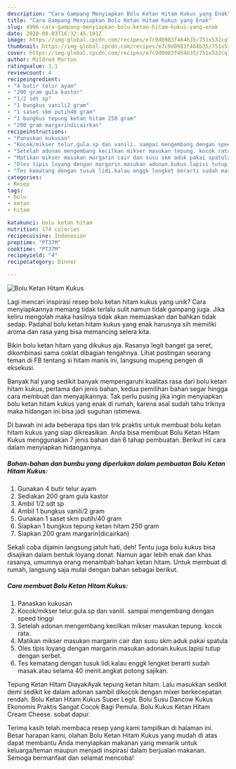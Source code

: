 ```yaml
---
description: "Cara Gampang Menyiapkan Bolu Ketan Hitam Kukus yang Enak"
title: "Cara Gampang Menyiapkan Bolu Ketan Hitam Kukus yang Enak"
slug: 4996-cara-gampang-menyiapkan-bolu-ketan-hitam-kukus-yang-enak
date: 2020-08-03T16:32:45.101Z
image: https://img-global.cpcdn.com/recipes/e7c9d0983f464b35/751x532cq70/bolu-ketan-hitam-kukus-foto-resep-utama.jpg
thumbnail: https://img-global.cpcdn.com/recipes/e7c9d0983f464b35/751x532cq70/bolu-ketan-hitam-kukus-foto-resep-utama.jpg
cover: https://img-global.cpcdn.com/recipes/e7c9d0983f464b35/751x532cq70/bolu-ketan-hitam-kukus-foto-resep-utama.jpg
author: Mildred Morton
ratingvalue: 3.1
reviewcount: 4
recipeingredient:
- "4 butir telur ayam"
- "200 gram gula kastor"
- "1/2 sdt sp"
- "1 bungkus vanili2 gram"
- "1 saset skm putih40 gram"
- "1 bungkus tepung ketan hitam 250 gram"
- "200 gram margarindicairkan"
recipeinstructions:
- "Panaskan kukusan"
- "Kocok/mikser telur.gula.sp dan vanili. sampai mengembang dengan speed tinggi"
- "Setelah adonan mengembang kecilkan mikser masukan tepung. kocok rata."
- "Matikan mikser masukan margarin cair dan susu skm aduk pakai spatula"
- "Oles tipis loyang dengan margarin.masukan adonan.kukus.lapisi tutup dengan serbet."
- "Tes kematang dengan tusuk lidi.kalau enggk lengket berarti sudah masak.atau selama 40 menit.angkat potong sajikan."
categories:
- Resep
tags:
- bolu
- ketan
- hitam

katakunci: bolu ketan hitam 
nutrition: 174 calories
recipecuisine: Indonesian
preptime: "PT37M"
cooktime: "PT37M"
recipeyield: "4"
recipecategory: Dinner

---
```



![Bolu Ketan Hitam Kukus](https://img-global.cpcdn.com/recipes/e7c9d0983f464b35/751x532cq70/bolu-ketan-hitam-kukus-foto-resep-utama.jpg)

Lagi mencari inspirasi resep bolu ketan hitam kukus yang unik? Cara menyiapkannya memang tidak terlalu sulit namun tidak gampang juga. Jika keliru mengolah maka hasilnya tidak akan memuaskan dan bahkan tidak sedap. Padahal bolu ketan hitam kukus yang enak harusnya sih memiliki aroma dan rasa yang bisa memancing selera kita.

Bikin bolu ketan hitam yang dikukus aja. Rasanya legit banget ga seret, dikombinasi sama coklat dibagian tengahnya. Lihat postingan seorang teman di FB tentang si hitam manis ini, langsung mupeng pengen di eksekusi.

Banyak hal yang sedikit banyak mempengaruhi kualitas rasa dari bolu ketan hitam kukus, pertama dari jenis bahan, kedua pemilihan bahan segar hingga cara membuat dan menyajikannya. Tak perlu pusing jika ingin menyiapkan bolu ketan hitam kukus yang enak di rumah, karena asal sudah tahu triknya maka hidangan ini bisa jadi suguhan istimewa.


Di bawah ini ada beberapa tips dan trik praktis untuk membuat bolu ketan hitam kukus yang siap dikreasikan. Anda bisa membuat Bolu Ketan Hitam Kukus menggunakan 7 jenis bahan dan 6 tahap pembuatan. Berikut ini cara dalam menyiapkan hidangannya.

<!--inarticleads1-->

##### Bahan-bahan dan bumbu yang diperlukan dalam pembuatan Bolu Ketan Hitam Kukus:

1. Gunakan 4 butir telur ayam
1. Sediakan 200 gram gula kastor
1. Ambil 1/2 sdt sp
1. Ambil 1 bungkus vanili/2 gram
1. Gunakan 1 saset skm putih/40 gram
1. Siapkan 1 bungkus tepung ketan hitam 250 gram
1. Siapkan 200 gram margarin(dicairkan)


Sekali coba dijamin langsung jatuh hati, deh! Tentu juga bolu kukus bisa disajikan dalam bentuk loyang donat. Namun agar lebih enak dan khas rasanya, umumnya orang menambah bahan ketan hitam. Untuk membuat di rumah, langsung saja mulai dengan bahan sebagai berikut. 

<!--inarticleads2-->

##### Cara membuat Bolu Ketan Hitam Kukus:

1. Panaskan kukusan
1. Kocok/mikser telur.gula.sp dan vanili. sampai mengembang dengan speed tinggi
1. Setelah adonan mengembang kecilkan mikser masukan tepung. kocok rata.
1. Matikan mikser masukan margarin cair dan susu skm aduk pakai spatula
1. Oles tipis loyang dengan margarin.masukan adonan.kukus.lapisi tutup dengan serbet.
1. Tes kematang dengan tusuk lidi.kalau enggk lengket berarti sudah masak.atau selama 40 menit.angkat potong sajikan.


Tepung Ketan Hitam DiayakAyak tepung ketan hitam. Lalu masukkan sedikit demi sedikit ke dalam adonan sambil dikocok dengan mixer berkecepatan rendah. Bolu Ketan Hitam Kukus Super Legit. Bolu Susu Dancow Kukus Ekonomis Praktis Sangat Cocok Bagi Pemula. Bolu Kukus Ketan Hitam Cream Cheese. sobat dapur. 

Terima kasih telah membaca resep yang kami tampilkan di halaman ini. Besar harapan kami, olahan Bolu Ketan Hitam Kukus yang mudah di atas dapat membantu Anda menyiapkan makanan yang menarik untuk keluarga/teman maupun menjadi inspirasi dalam berjualan makanan. Semoga bermanfaat dan selamat mencoba!

